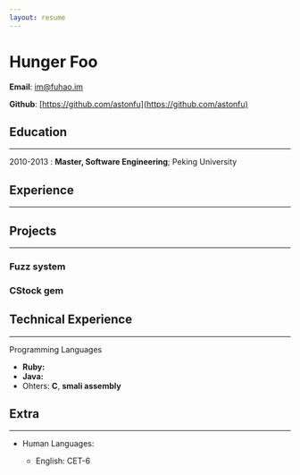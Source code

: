 ```yaml
---
layout: resume
---
```


Hunger Foo
============

**Email**: im@fuhao.im

**Github**: [https://github.com/astonfu](https://github.com/astonfu)

## Education
-------------

2010-2013
:   **Master, Software Engineering**; Peking University

## Experience
--------------

## Projects
------------

### Fuzz system

### CStock gem

## Technical Experience
--------------------
Programming Languages

* **Ruby:**
* **Java:**
* Ohters: **C**, **smali assembly**

## Extra
---------

* Human Languages:

     * English: CET-6
